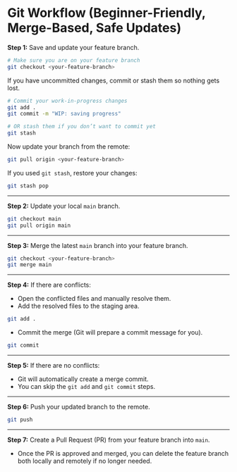 # Git Workflow (Beginner-Friendly, Merge-Based, Safe Updates)

**Step 1:** Save and update your feature branch.

```bash
# Make sure you are on your feature branch
git checkout <your-feature-branch>
```

If you have uncommitted changes, commit or stash them so nothing gets lost.

```bash
# Commit your work-in-progress changes
git add .
git commit -m "WIP: saving progress"

# OR stash them if you don’t want to commit yet
git stash
```

Now update your branch from the remote:

```bash
git pull origin <your-feature-branch>
```

If you used `git stash`, restore your changes:

```bash
git stash pop
```

---

**Step 2:** Update your local `main` branch.

```bash
git checkout main
git pull origin main
```

---

**Step 3:** Merge the latest `main` branch into your feature branch.

```bash
git checkout <your-feature-branch>
git merge main
```

---

**Step 4:** If there are conflicts:

- Open the conflicted files and manually resolve them.
- Add the resolved files to the staging area.

```bash
git add .
```

- Commit the merge (Git will prepare a commit message for you).

```bash
git commit
```

---

**Step 5:** If there are no conflicts:

- Git will automatically create a merge commit.
- You can skip the `git add` and `git commit` steps.

---

**Step 6:** Push your updated branch to the remote.

```bash
git push
```

---

**Step 7:** Create a Pull Request (PR) from your feature branch into `main`.

- Once the PR is approved and merged, you can delete the feature branch both locally and remotely if no longer needed.
